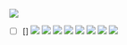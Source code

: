 ![](https://github.com/Esukhia/J018/blob/master/MRK35_SAMPLING/F/F052-0643.jpg)
- [ ] []
![](https://github.com/Esukhia/J018/blob/master/MRK35_SAMPLING/F/F052-0667.jpg)
![](https://github.com/Esukhia/J018/blob/master/MRK35_SAMPLING/F/F052-0668.jpg)
![](https://github.com/Esukhia/J018/blob/master/MRK35_SAMPLING/F/F052-06669.jpg)
![](https://github.com/Esukhia/J018/blob/master/MRK35_SAMPLING/F/F052-0670.jpg)
![](https://github.com/Esukhia/J018/blob/master/MRK35_SAMPLING/F/F052-0694.jpg)
![](https://github.com/Esukhia/J018/blob/master/MRK35_SAMPLING/F/F052-0695.jpg)
![](https://github.com/Esukhia/J018/blob/master/MRK35_SAMPLING/F/F052-0696.jpg)
![](https://github.com/Esukhia/J018/blob/master/MRK35_SAMPLING/F/F052-0697.jpg)
